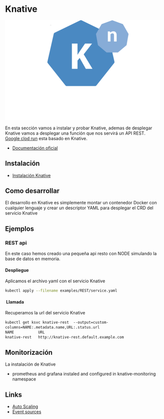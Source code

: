 # Knative

![knative](https://github.com/knative/docs/raw/main/background.png)
<!-- TODO  añadir imagen knative-->

En esta sección vamos a instalar y probar Knative, ademas de desplegar Knative vamos a desplegar una función que nos servirá un API REST.
[Google clod run](https://cloud.google.com/run/) esta basado en Knative.

- [Documentación oficial](https://knative.dev/)

## Instalación

- [Instalación Knative](install.md)

## Como desarrollar

El desarrollo en Knative es simplemente montar un contenedor Docker con cualquier lenguaje y crear un descriptor YAML para desplegar el CRD del servicio Knative

## Ejemplos

### REST api

En este caso hemos creado una pequeña api resto con NODE simulando la base de datos en memoria.

#### Despliegue

Aplicamos el archivo yaml con el servicio Knative

```bash
kubectl apply --filename examples/REST/service.yaml
```

####  Llamada

Recuperamos la url del servicio Knative

``` shell
kubectl get ksvc knative-rest  --output=custom-columns=NAME:.metadata.name,URL:.status.url
NAME           URL
knative-rest   http://knative-rest.default.example.com
```

## Monitorización

La instalación de Knative  
<!-- TODO añadir monitorizacion  -->
- prometheus and grafana instaled and configured in knative-monitoring namespace

## Links

- [Auto Scaling](https://knative.dev/docs/serving/autoscaling/)
- [Event sources](https://knative.dev/docs/eventing/sources/)